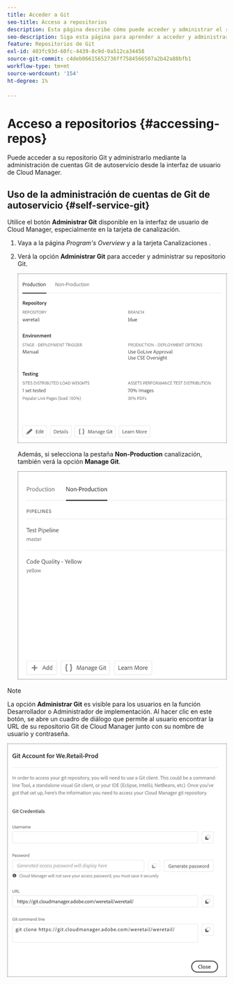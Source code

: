 ```yaml
---
title: Acceder a Git
seo-title: Acceso a repositorios
description: Esta página describe cómo puede acceder y administrar el repositorio Git.
seo-description: Siga esta página para aprender a acceder y administrar su repositorio de Git.
feature: Repositorios de Git
exl-id: 403fc93d-60fc-4439-8c9d-0a512ca34458
source-git-commit: c4deb06615652736ff7584566507a2b42a88bfb1
workflow-type: tm+mt
source-wordcount: '154'
ht-degree: 1%

---
```


# Acceso a repositorios {#accessing-repos}

Puede acceder a su repositorio Git y administrarlo mediante la administración de cuentas Git de autoservicio desde la interfaz de usuario de Cloud Manager.

## Uso de la administración de cuentas de Git de autoservicio {#self-service-git}

Utilice el botón **Administrar Git** disponible en la interfaz de usuario de Cloud Manager, especialmente en la tarjeta de canalización.

1. Vaya a la página *Program&#39;s Overview* y a la tarjeta Canalizaciones .

1. Verá la opción **Administrar Git** para acceder y administrar su repositorio Git.

   ![](assets/manage-git1.png)

   Además, si selecciona la pestaña **Non-Production** canalización, también verá la opción **Manage Git**.

   ![](assets/manage-git-new2.png)

>[!NOTE]
>
>La opción **Administrar Git** es visible para los usuarios en la función Desarrollador o Administrador de implementación. Al hacer clic en este botón, se abre un cuadro de diálogo que permite al usuario encontrar la URL de su repositorio Git de Cloud Manager junto con su nombre de usuario y contraseña.

![](assets/manage-git3.png)
